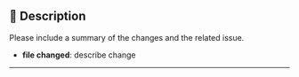 ## 🚀 Description

Please include a summary of the changes and the related issue. 
- **file changed**: describe change
---

